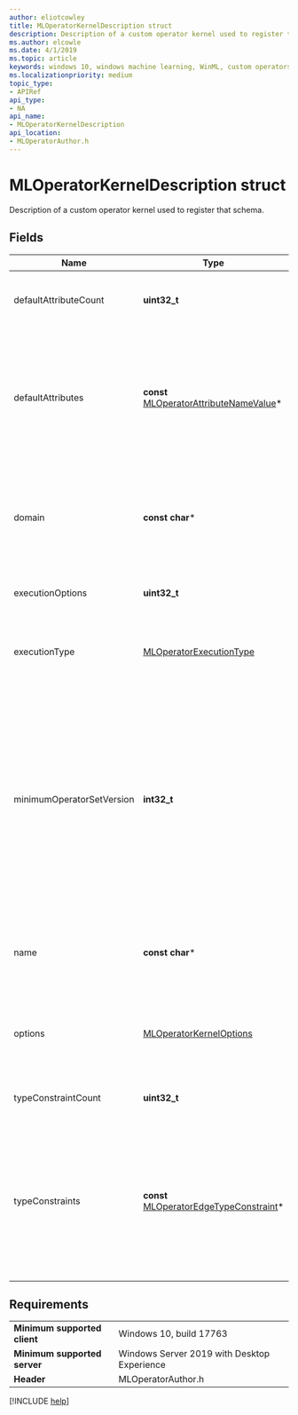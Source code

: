 ```yaml
---
author: eliotcowley
title: MLOperatorKernelDescription struct
description: Description of a custom operator kernel used to register that schema.
ms.author: elcowle
ms.date: 4/1/2019
ms.topic: article
keywords: windows 10, windows machine learning, WinML, custom operators, MLOperatorKernelDescription
ms.localizationpriority: medium
topic_type:
- APIRef
api_type:
- NA
api_name:
- MLOperatorKernelDescription
api_location:
- MLOperatorAuthor.h
---
```


# MLOperatorKernelDescription struct

Description of a custom operator kernel used to register that schema.

## Fields

| Name | Type | Description |
|------|------|-------------|
| defaultAttributeCount | **uint32_t** | The number of provided default attribute values. |
| defaultAttributes | **const** [MLOperatorAttributeNameValue](MLOperatorAttributeNameValue.md)* | The default values of attributes. These will be applied when the attributes are missing in a model containing the operator type. |
| domain | **const char*** | NULL-terminated UTF-8 string representing the name of the operator's domain. |
| executionOptions | **uint32_t** | Reserved for additional options. Must be 0. |
| executionType | [MLOperatorExecutionType](MLOperatorExecutionType.md) | Specifies whether a kernel uses the CPU or GPU for computation. |
| minimumOperatorSetVersion | **int32_t** | The minimum version of the operator sets for which this kernel is valid. The maximum version is inferred based on registrations of operator set schema for subsequent versions of the same domain. |
| name | **const char*** | NULL-terminated UTF-8 string representing the name of the operator. |
| options | [MLOperatorKernelOptions](MLOperatorKernelOptions.md) | Options for the kernel which apply to all execution provider types. |
| typeConstraintCount | **uint32_t** | The number of type constraints provided. |
| typeConstraints | **const** [MLOperatorEdgeTypeConstraint](MLOperatorEdgeTypeConstraint.md)* | An array of type constraints. Each constraint restricts input and outputs associated with a type label string to one or more edge types. |

## Requirements

| | |
|-|-|
| **Minimum supported client** | Windows 10, build 17763 |
| **Minimum supported server** | Windows Server 2019 with Desktop Experience |
| **Header** | MLOperatorAuthor.h |

[!INCLUDE [help](../../includes/get-help.md)]
